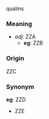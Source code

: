 qualms
### Meaning
+ _adj_: ZZA
    + __eg__: ZZB

### Origin

ZZC

### Synonym

__eg__: ZZD

+ ZZE


